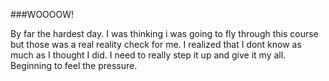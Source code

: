 ###WOOOOW!

By far the hardest day. I was thinking i was going to fly through this course but those was a real reality check for me. I realized that I dont know as much as I thought I did. I need to really step it up and give it my all. Beginning to feel the pressure. 
